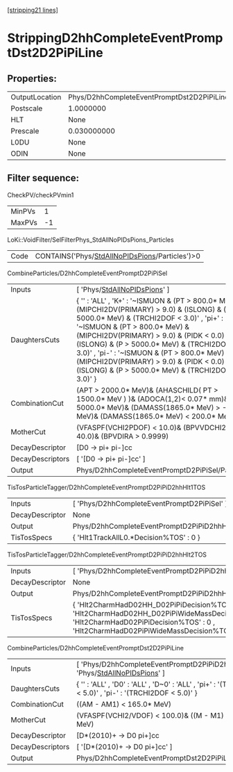 [[stripping21 lines]](./stripping21-index)

# StrippingD2hhCompleteEventPromptDst2D2PiPiLine

## Properties:

|                |                                                      |
|----------------|------------------------------------------------------|
| OutputLocation | Phys/D2hhCompleteEventPromptDst2D2PiPiLine/Particles |
| Postscale      | 1.0000000                                            |
| HLT            | None                                                 |
| Prescale       | 0.030000000                                          |
| L0DU           | None                                                 |
| ODIN           | None                                                 |

## Filter sequence:

CheckPV/checkPVmin1

|        |     |
|--------|-----|
| MinPVs | 1   |
| MaxPVs | -1  |

LoKi::VoidFilter/SelFilterPhys_StdAllNoPIDsPions_Particles

|      |                                                                                                    |
|------|----------------------------------------------------------------------------------------------------|
| Code | CONTAINS('Phys/[StdAllNoPIDsPions](./stripping21-commonparticles-stdallnopidspions)/Particles')\>0 |

CombineParticles/D2hhCompleteEventPromptD2PiPiSel

|                  |                                                                                                                                                                                                                                                                                                                                                                                                                                         |
|------------------|-----------------------------------------------------------------------------------------------------------------------------------------------------------------------------------------------------------------------------------------------------------------------------------------------------------------------------------------------------------------------------------------------------------------------------------------|
| Inputs           | [ 'Phys/[StdAllNoPIDsPions](./stripping21-commonparticles-stdallnopidspions)' ]                                                                                                                                                                                                                                                                                                                                                       |
| DaughtersCuts    | { '' : 'ALL' , 'K+' : '~ISMUON & (PT \> 800.0\* MeV) & (MIPCHI2DV(PRIMARY) \> 9.0) & (ISLONG) & (P \> 5000.0\* MeV) & (TRCHI2DOF \< 3.0)' , 'pi+' : '~ISMUON & (PT \> 800.0\* MeV) & (MIPCHI2DV(PRIMARY) \> 9.0) & (PIDK \< 0.0) & (ISLONG) & (P \> 5000.0\* MeV) & (TRCHI2DOF \< 3.0)' , 'pi-' : '~ISMUON & (PT \> 800.0\* MeV) & (MIPCHI2DV(PRIMARY) \> 9.0) & (PIDK \< 0.0) & (ISLONG) & (P \> 5000.0\* MeV) & (TRCHI2DOF \< 3.0)' } |
| CombinationCut   | (APT \> 2000.0\* MeV)& (AHASCHILD( PT \> 1500.0\* MeV ) )& (ADOCA(1,2)\< 0.07\* mm)& (AP \> 5000.0\* MeV)& (DAMASS(1865.0\* MeV) \> -75.0\* MeV)& (DAMASS(1865.0\* MeV) \< 200.0\* MeV)                                                                                                                                                                                                                                                 |
| MotherCut        | (VFASPF(VCHI2PDOF) \< 10.0)& (BPVVDCHI2 \> 40.0)& (BPVDIRA \> 0.9999)                                                                                                                                                                                                                                                                                                                                                                   |
| DecayDescriptor  | [D0 -\> pi+ pi-]cc                                                                                                                                                                                                                                                                                                                                                                                                                    |
| DecayDescriptors | [ '[D0 -\> pi+ pi-]cc' ]                                                                                                                                                                                                                                                                                                                                                                                                            |
| Output           | Phys/D2hhCompleteEventPromptD2PiPiSel/Particles                                                                                                                                                                                                                                                                                                                                                                                         |

TisTosParticleTagger/D2hhCompleteEventPromptD2PiPiD2hhHlt1TOS

|                 |                                                         |
|-----------------|---------------------------------------------------------|
| Inputs          | [ 'Phys/D2hhCompleteEventPromptD2PiPiSel' ]           |
| DecayDescriptor | None                                                    |
| Output          | Phys/D2hhCompleteEventPromptD2PiPiD2hhHlt1TOS/Particles |
| TisTosSpecs     | { 'Hlt1TrackAllL0.\*Decision%TOS' : 0 }                 |

TisTosParticleTagger/D2hhCompleteEventPromptD2PiPiD2hhHlt2TOS

|                 |                                                                                                                                                                                               |
|-----------------|-----------------------------------------------------------------------------------------------------------------------------------------------------------------------------------------------|
| Inputs          | [ 'Phys/D2hhCompleteEventPromptD2PiPiD2hhHlt1TOS' ]                                                                                                                                         |
| DecayDescriptor | None                                                                                                                                                                                          |
| Output          | Phys/D2hhCompleteEventPromptD2PiPiD2hhHlt2TOS/Particles                                                                                                                                       |
| TisTosSpecs     | { 'Hlt2CharmHadD02HH_D02PiPiDecision%TOS' : 0 , 'Hlt2CharmHadD02HH_D02PiPiWideMassDecision%TOS' : 0 , 'Hlt2CharmHadD02PiPiDecision%TOS' : 0 , 'Hlt2CharmHadD02PiPiWideMassDecision%TOS' : 0 } |

CombineParticles/D2hhCompleteEventPromptDst2D2PiPiLine

|                  |                                                                                                                                     |
|------------------|-------------------------------------------------------------------------------------------------------------------------------------|
| Inputs           | [ 'Phys/D2hhCompleteEventPromptD2PiPiD2hhHlt2TOS' , 'Phys/[StdAllNoPIDsPions](./stripping21-commonparticles-stdallnopidspions)' ] |
| DaughtersCuts    | { '' : 'ALL' , 'D0' : 'ALL' , 'D~0' : 'ALL' , 'pi+' : '(TRCHI2DOF \< 5.0)' , 'pi-' : '(TRCHI2DOF \< 5.0)' }                         |
| CombinationCut   | ((AM - AM1) \< 165.0\* MeV)                                                                                                         |
| MotherCut        | (VFASPF(VCHI2/VDOF) \< 100.0)& ((M - M1) \< 160.0\* MeV)                                                                            |
| DecayDescriptor  | [D\*(2010)+ -\> D0 pi+]cc                                                                                                         |
| DecayDescriptors | [ '[D\*(2010)+ -\> D0 pi+]cc' ]                                                                                                 |
| Output           | Phys/D2hhCompleteEventPromptDst2D2PiPiLine/Particles                                                                                |

